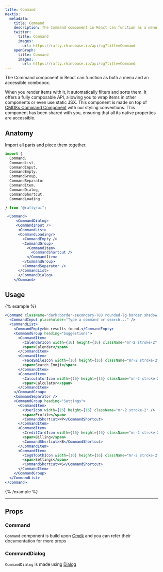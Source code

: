 ```yaml
---
title: Command
nextjs:
  metadata:
    title: Command
    description: The Command component in React can function as a menu and also serves as an accessible combobox.
    twitter:
      title: Command
      images:
        url: https://rafty.rhinobase.io/api/og?title=Command
    openGraph:
      title: Command
      images:
        url: https://rafty.rhinobase.io/api/og?title=Command
---
```


The Command component in React can function as both a menu and an accessible combobox.

When you render items with it, it automatically filters and sorts them. It offers a fully composable API, allowing you to wrap items in other components or even use static JSX. This component is made on top of [CMDKs Command Component](https://cmdk.paco.me/) with our styling conventions. This component has been shared with you, ensuring that all its native properties are accessible.

## Anatomy

Import all parts and piece them together.

```jsx
import {
  Command,
  CommandList,
  CommandInput,
  CommandEmpty,
  CommandGroup,
  CommandSeparator
  CommandItem,
  CommandDialog,
  CommandShortcut,
  CommandLoading

} from "@rafty/ui";

 <Command>
     <CommandDialog>
     <CommandInput />
      <CommandList>
      <CommandLoading/>
        <CommandEmpty />
        <CommandGroup>
          <CommandItem>
            <CommandShortcut />
          </CommandItem>
        </CommandGroup>
        <CommandSeparator />
      </CommandList>
      </CommandDialog>
    </Command>
```

## Usage

{% example %}

```jsx
<Command className="dark:border-secondary-700 rounded-lg border shadow-md">
  <CommandInput placeholder="Type a command or search..." />
  <CommandList>
    <CommandEmpty>No results found.</CommandEmpty>
    <CommandGroup heading="Suggestions">
      <CommandItem>
        <CalendarIcon width={16} height={16} className="mr-2 stroke-2" />
        <span>Calendar</span>
      </CommandItem>
      <CommandItem>
        <FaceSmileIcon width={16} height={16} className="mr-2 stroke-2" />
        <span>Search Emoji</span>
      </CommandItem>
      <CommandItem>
        <CalculatorIcon width={16} height={16} className="mr-2 stroke-2" />
        <span>Calculator</span>
      </CommandItem>
    </CommandGroup>
    <CommandSeparator />
    <CommandGroup heading="Settings">
      <CommandItem>
        <UserIcon width={16} height={16} className="mr-2 stroke-2" />
        <span>Profile</span>
        <CommandShortcut>⌘P</CommandShortcut>
      </CommandItem>
      <CommandItem>
        <CreditCardIcon width={16} height={16} className="mr-2 stroke-2" />
        <span>Billing</span>
        <CommandShortcut>⌘B</CommandShortcut>
      </CommandItem>
      <CommandItem>
        <Cog8ToothIcon width={16} height={16} className="mr-2 stroke-2" />
        <span>Settings</span>
        <CommandShortcut>⌘S</CommandShortcut>
      </CommandItem>
    </CommandGroup>
  </CommandList>
</Command>
```

{% /example %}

---

## Props

### Command

`Command` component is build upon [Cmdk](https://cmdk.paco.me/) and you can refer their documentation for more props

### CommandDialog

`CommandDialog` is made using [Dialog](https://rafty.rhinobase.io/docs/components/dialog)
